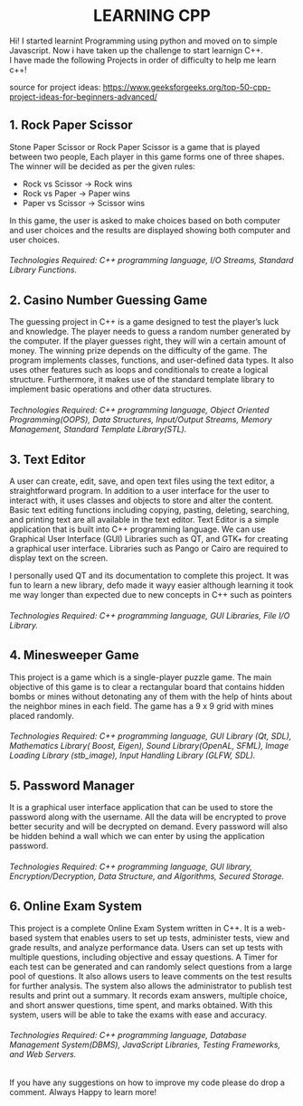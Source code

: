 # <center> LEARNING CPP </center>


Hi!
I started learnint Programming using python and moved on to simple Javascript. Now i have taken up the challenge to start learnign C++.  
I have made the following Projects in order of difficulty to help me learn c++!

source for project ideas: https://www.geeksforgeeks.org/top-50-cpp-project-ideas-for-beginners-advanced/

<h2>1. Rock Paper Scissor</h2>

Stone Paper Scissor or Rock Paper Scissor is a game that is played between two people, Each player in this game forms one of three shapes. The winner will be decided as per the given rules:

- Rock vs Scissor -> Rock wins
- Rock vs Paper -> Paper wins
- Paper vs Scissor -> Scissor wins

In this game, the user is asked to make choices based on both computer and user choices and the results are displayed showing both computer and user choices.
<h6>Technologies Required: C++ programming language, I/O Streams, Standard Library Functions.</h6>

<h2>2. Casino Number Guessing Game</h2>

The guessing project in C++ is a game designed to test the player’s luck and knowledge. The player needs to guess a random number generated by the computer. If the player guesses right, they will win a certain amount of money. The winning prize depends on the difficulty of the game. The program implements classes, functions, and user-defined data types. It also uses other features such as loops and conditionals to create a logical structure. Furthermore, it makes use of the standard template library to implement basic operations and other data structures.

<h6>Technologies Required: C++ programming language, Object Oriented Programming(OOPS), Data Structures, Input/Output Streams, Memory Management, Standard Template Library(STL).</h6>


<h2>3. Text Editor</h2>

A user can create, edit, save, and open text files using the text editor, a straightforward program. In addition to a user interface for the user to interact with, it uses classes and objects to store and alter the content. Basic text editing functions including copying, pasting, deleting, searching, and printing text are all available in the text editor. Text Editor is a simple application that is built into C++ programming language. We can use Graphical User Interface (GUI) Libraries such as QT, and GTK+ for creating a graphical user interface. Libraries such as Pango or Cairo are required to display text on the screen.

I personally used QT and its documentation to complete this project. It was fun to learn a new library, defo made it wayy easier although learning it took me way longer than expected due to new concepts in C++ such as pointers

<h6>Technologies Required: C++ programming language, GUI Libraries, File I/O Library.</h6>

<h2>4. Minesweeper Game</h2>

This project is a game which is a single-player puzzle game. The main objective of this game is to clear a rectangular board that contains hidden bombs or mines without detonating any of them with the help of hints about the neighbor mines in each field. The game has a 9 x 9 grid with mines placed randomly.   

<h6>Technologies Required: C++ programming language, GUI Library (Qt, SDL), Mathematics Library( Boost, Eigen), Sound Library(OpenAL, SFML), Image Loading Library (stb_image), Input Handling Library (GLFW, SDL).</h6>

<h2>5. Password Manager</h2>

It is a graphical user interface application that can be used to store the password along with the username. All the data will be encrypted to prove better security and will be decrypted on demand. Every password will also be hidden behind a wall which we can enter by using the application password.

<h6>Technologies Required: C++ programming language, GUI library, Encryption/Decryption, Data Structure, and Algorithms, Secured Storage.</h6>

<h2>6. Online Exam System</h2>

This project is a complete Online Exam System written in C++. It is a web-based system that enables users to set up tests, administer tests, view and grade results, and analyze performance data. Users can set up tests with multiple questions, including objective and essay questions. A Timer for each test can be generated and can randomly select questions from a large pool of questions. It also allows users to leave comments on the test results for further analysis. The system also allows the administrator to publish test results and print out a summary. It records exam answers, multiple choice, and short answer questions, time spent, and marks obtained. With this system, users will be able to take the exams with ease and accuracy.

<h6>Technologies Required: C++ programming language, Database Management System(DBMS), JavaScript Libraries, Testing Frameworks, and Web Servers.</h6>


If you have any suggestions on how to improve my code please do drop a comment. Always Happy to learn more!